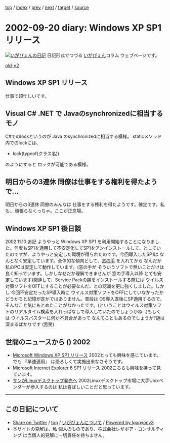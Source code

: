 [top](../index.html) 
 / [index](index.html) 
 / [prev](ig020919.html) 
 / [next](ig020923.html) 
 / [target](https://www.igapyon.jp/igapyon/diary/2002/ig020920.html) 
 / [source](https://github.com/igapyon/diary/blob/master/2002/ig020920.src.md) 

2002-09-20 diary: Windows XP SP1 リリース
=====================================================================================================
[![いがぴょんの日記](https://www.igapyon.jp/igapyon/diary/images/iga200306s.jpg "いがぴょん")](https://www.igapyon.jp/igapyon/diary/memo/memoigapyon.html) 日記形式でつづる [いがぴょん](https://www.igapyon.jp/igapyon/diary/memo/memoigapyon.html)コラム ウェブページです。

[old-v2](ig020920-orig.html)

## Windows XP SP1 リリース

仕事で超忙しいです。


## Visual C# .NET で Javaのsynchronizedに相当するモノ

C#でのlockというのが Java のsynchronizedに相当する模様。
staticメソッド内でのlockには、

* lock(typeof(クラス名))

のようにすると ロックが可能である模様。

## 明日からの3連休 同僚は仕事をする権利を得たようで…

明日からの3連休 同僚のみんなは 仕事をする権利を得たようです。確定です。私も… 頑張らなくっちゃ。ここが正念場。

## Windows XP SP1 後日談

2002.11.10 追記 ようやっと Windows XP SP1 を利用開始することになりました。何度もSP1を適用して不安定化してSP1をアンインストールして、としていたのですが、ようやっと安定した環境が得られたのです。今回導入したSP1は なんとなく安定しています。全体的な傾向として、[窓の手](http://www.asahi-net.or.jp/~vr4m-ikw/) を入れてから なんだか私のPCは安定して動作しています。(窓の手が そういうソフトで無いことだけは良く知っています。しかしなぜだか理解できませんが 窓の手導入以降 とても安定しています)関連して、Service Packの類をインストールする際には ウイルス対策ソフトをOFFにすることが必要なんだ、との認識を更に強くしました。しかし 今回不安定だったSP導入時に ウイルス対策ソフトをOFFにしていなかったかどうかちと記憶が定かではありません。普段は OS導入直後にSP適用するので、そんなこと気にもとめたことがなかったです。(ということはウイルス対策ソフトのリアルタイム検索を入れっぱなしで導入していたのでしょうかね…)もしくは ウイルスバスターに何か不具合があって なんてこともあるのでしょうか?謎は深まるばかりです (苦笑)

## 世間のニュースから () 2002

* [Microsoft Windows XP SP1 リリース](http://www.microsoft.com/japan/windowsxp/pro/downloads/servicepacks/sp1/)  2002とっても興味を感じています。でも 『早速適用』 は恐ろしくて実施出来なさそうです。
* [Microsoft Internet Explorer 6 SP1 リリース](http://www.microsoft.com/japan/ie/downloads/ie6SP1/)  2002こちらも興味を持って見ています。
* [サンがLinuxデスクトップ発売へ](http://japan.cnet.com/Enterprise/News/2002/Item/020919-2.html)  2002Linuxデスクトップ市場に大手Unixベンダーが参入するのは 私は喜ばしいことだと思っています。


----------------------------------------------------------------------------------------------------

## この日記について

* [Share on Twitter](https://twitter.com/intent/tweet?hashtags=igapyon%2Cdiary%2C%E3%81%84%E3%81%8C%E3%81%B4%E3%82%87%E3%82%93&text=Windows+XP+SP1+%E3%83%AA%E3%83%AA%E3%83%BC%E3%82%B9&url=https%3A%2F%2Fwww.igapyon.jp%2Figapyon%2Fdiary%2F2002%2Fig020920.html) / [top](../index.html) / [いがぴょんについて](https://www.igapyon.jp/igapyon/diary/memo/memoigapyon.html) / [Powered by Igapyonv3](https://github.com/igapyon/igapyonv3)
* 本サイトの見解は、私 個人のものであり、株式会社レザボア・コンサルティング は当個人的見解に一切責任を持ちません。 
